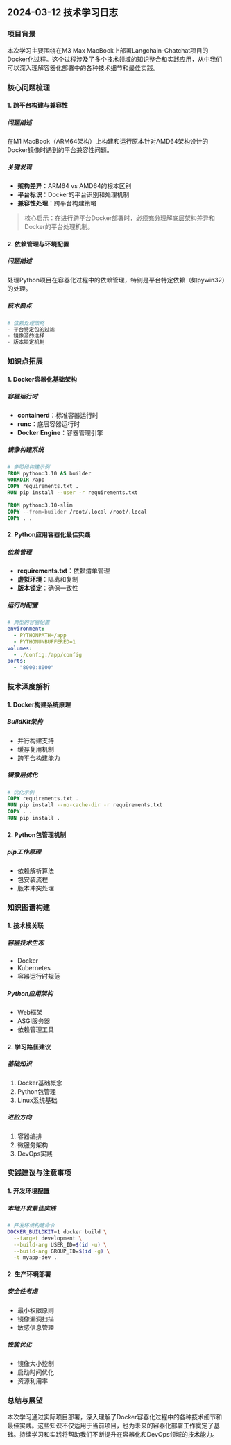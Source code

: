 ## 2024-03-12 技术学习日志

### 项目背景

本次学习主要围绕在M3 Max MacBook上部署Langchain-Chatchat项目的Docker化过程。这个过程涉及了多个技术领域的知识整合和实践应用，从中我们可以深入理解容器化部署中的各种技术细节和最佳实践。

### 核心问题梳理

#### 1. 跨平台构建与兼容性

##### 问题描述
在M1 MacBook（ARM64架构）上构建和运行原本针对AMD64架构设计的Docker镜像时遇到的平台兼容性问题。

##### 关键发现
- **架构差异**：ARM64 vs AMD64的根本区别
- **平台标识**：Docker的平台识别和处理机制
- **兼容性处理**：跨平台构建策略

> 核心启示：在进行跨平台Docker部署时，必须充分理解底层架构差异和Docker的平台处理机制。

#### 2. 依赖管理与环境配置

##### 问题描述
处理Python项目在容器化过程中的依赖管理，特别是平台特定依赖（如pywin32）的处理。

##### 技术要点
```python
# 依赖处理策略
- 平台特定包的过滤
- 镜像源的选择
- 版本锁定机制
```

### 知识点拓展

#### 1. Docker容器化基础架构

##### 容器运行时
- **containerd**：标准容器运行时
- **runc**：底层容器运行时
- **Docker Engine**：容器管理引擎

##### 镜像构建系统
```dockerfile
# 多阶段构建示例
FROM python:3.10 AS builder
WORKDIR /app
COPY requirements.txt .
RUN pip install --user -r requirements.txt

FROM python:3.10-slim
COPY --from=builder /root/.local /root/.local
COPY . .
```

#### 2. Python应用容器化最佳实践

##### 依赖管理
- **requirements.txt**：依赖清单管理
- **虚拟环境**：隔离和复制
- **版本锁定**：确保一致性

##### 运行时配置
```yaml
# 典型的容器配置
environment:
  - PYTHONPATH=/app
  - PYTHONUNBUFFERED=1
volumes:
  - ./config:/app/config
ports:
  - "8000:8000"
```

### 技术深度解析

#### 1. Docker构建系统原理

##### BuildKit架构
- 并行构建支持
- 缓存复用机制
- 跨平台构建能力

##### 镜像层优化
```dockerfile
# 优化示例
COPY requirements.txt .
RUN pip install --no-cache-dir -r requirements.txt
COPY . .
RUN pip install .
```

#### 2. Python包管理机制

##### pip工作原理
- 依赖解析算法
- 包安装流程
- 版本冲突处理

### 知识图谱构建

#### 1. 技术栈关联

##### 容器技术生态
- Docker
- Kubernetes
- 容器运行时规范

##### Python应用架构
- Web框架
- ASGI服务器
- 依赖管理工具

#### 2. 学习路径建议

##### 基础知识
1. Docker基础概念
2. Python包管理
3. Linux系统基础

##### 进阶方向
1. 容器编排
2. 微服务架构
3. DevOps实践

### 实践建议与注意事项

#### 1. 开发环境配置

##### 本地开发最佳实践
```bash
# 开发环境构建命令
DOCKER_BUILDKIT=1 docker build \
  --target development \
  --build-arg USER_ID=$(id -u) \
  --build-arg GROUP_ID=$(id -g) \
  -t myapp-dev .
```

#### 2. 生产环境部署

##### 安全性考虑
- 最小权限原则
- 镜像漏洞扫描
- 敏感信息管理

##### 性能优化
- 镜像大小控制
- 启动时间优化
- 资源利用率

### 总结与展望

本次学习通过实际项目部署，深入理解了Docker容器化过程中的各种技术细节和最佳实践。这些知识不仅适用于当前项目，也为未来的容器化部署工作奠定了基础。持续学习和实践将帮助我们不断提升在容器化和DevOps领域的技术能力。
